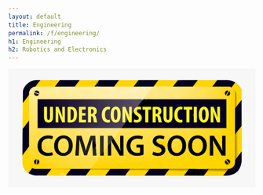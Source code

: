 ```yaml
---
layout: default
title: Engineering
permalink: /f/engineering/
h1: Engineering
h2: Robotics and Electronics
---
```


<img src="/assets/images/ComingSoon.png">

